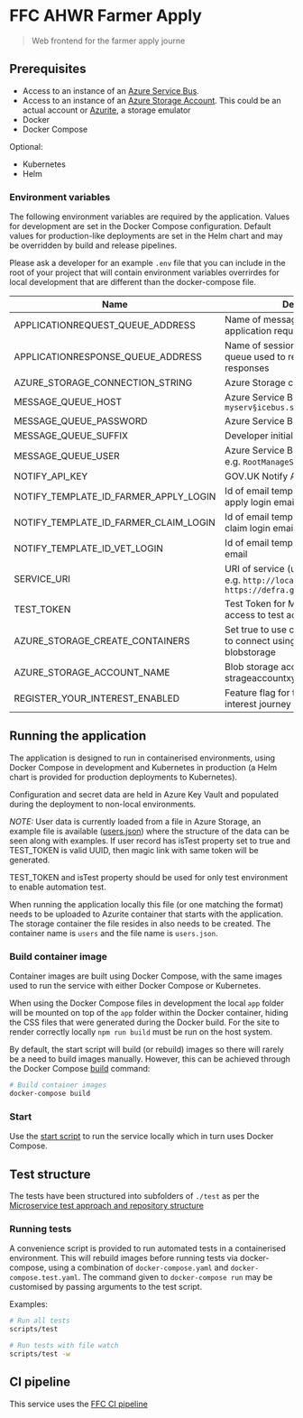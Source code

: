 # FFC AHWR Farmer Apply

> Web frontend for the farmer apply journe

## Prerequisites

- Access to an instance of an
[Azure Service Bus](https://docs.microsoft.com/en-us/azure/service-bus-messaging/).
- Access to an instance of an
[Azure Storage Account](https://docs.microsoft.com/en-us/azure/storage/common/storage-account-overview).
  This could be an actual account or
  [Azurite](https://docs.microsoft.com/en-us/azure/storage/common/storage-use-azurite),
  a storage emulator
- Docker
- Docker Compose

Optional:

- Kubernetes
- Helm

### Environment variables

The following environment variables are required by the application.
Values for development are set in the Docker Compose configuration. Default
values for production-like deployments are set in the Helm chart and may be
overridden by build and release pipelines.

Please ask a developer for an example `.env` file that you can include in the root of your project that will contain environment variables overrirdes for local development that are different than the docker-compose file.

| Name                                  | Description                                                                                      |
| ----                                  | -----------                                                                                      |
| APPLICATIONREQUEST_QUEUE_ADDRESS      | Name of message queue used to send application requests                                          |
| APPLICATIONRESPONSE_QUEUE_ADDRESS     | Name of session enabled message queue used to receive application responses                      |
| AZURE_STORAGE_CONNECTION_STRING       | Azure Storage connection string                                                                  |
| MESSAGE_QUEUE_HOST                    | Azure Service Bus hostname, e.g. `myserv§icebus.servicebus.windows.net`                           |
| MESSAGE_QUEUE_PASSWORD                | Azure Service Bus SAS policy key                                                                 |
| MESSAGE_QUEUE_SUFFIX                  | Developer initials                                                                               |
| MESSAGE_QUEUE_USER                    | Azure Service Bus SAS policy name, e.g. `RootManageSharedAccessKey`                              |
| NOTIFY_API_KEY                        | GOV.UK Notify API Key                                                                            |
| NOTIFY_TEMPLATE_ID_FARMER_APPLY_LOGIN | Id of email template used for farmer apply login email                                           |
| NOTIFY_TEMPLATE_ID_FARMER_CLAIM_LOGIN | Id of email template used for farmer claim login email                                           |
| NOTIFY_TEMPLATE_ID_VET_LOGIN          | Id of email template used for vet login email                                                    |
| SERVICE_URI                           | URI of service (used in links, in emails) e.g. `http://localhost:3000` or `https://defra.gov.uk` |
| TEST_TOKEN                            | Test Token for Magic link for getting access to test access                                      |
| AZURE_STORAGE_CREATE_CONTAINERS       | Set true to use connection string, false to connect using azure credentials for blobstorage      |
| AZURE_STORAGE_ACCOUNT_NAME            | Blob storage account name example strageaccountxyz                                               |
| REGISTER_YOUR_INTEREST_ENABLED            | Feature flag for the register your interest journey                                               |

## Running the application

The application is designed to run in containerised environments, using Docker
Compose in development and Kubernetes in production (a Helm chart is provided
for production deployments to Kubernetes).

Configuration and secret data are held in Azure Key Vault and populated during
the deployment to non-local environments.

*NOTE:*
User data is currently loaded from a file in Azure Storage, an example file is
available ([users.json](./data/users.json)) where the structure of the data can
be seen along with examples. If user record has isTest property set to true and
TEST_TOKEN is valid UUID, then magic link with same token will be generated.

TEST_TOKEN and isTest property should be used for only test environment to enable
automation test.

When running the application locally this file (or one matching the format)
needs to be uploaded to Azurite container that starts with the application. The
storage container the file resides in also needs to be created. The container
name is `users` and the file name is `users.json`.

### Build container image

Container images are built using Docker Compose, with the same images used to
run the service with either Docker Compose or Kubernetes.

When using the Docker Compose files in development the local `app` folder will
be mounted on top of the `app` folder within the Docker container, hiding the
CSS files that were generated during the Docker build. For the site to render
correctly locally `npm run build` must be run on the host system.

By default, the start script will build (or rebuild) images so there will
rarely be a need to build images manually. However, this can be achieved
through the Docker Compose
[build](https://docs.docker.com/compose/reference/build/) command:

```sh
# Build container images
docker-compose build
```

### Start

Use the [start script](./scripts/start) to run the service locally which in
turn uses Docker Compose.

## Test structure

The tests have been structured into subfolders of `./test` as per the
[Microservice test approach and repository structure](https://eaflood.atlassian.net/wiki/spaces/FPS/pages/1845396477/Microservice+test+approach+and+repository+structure)

### Running tests

A convenience script is provided to run automated tests in a containerised
environment. This will rebuild images before running tests via docker-compose,
using a combination of `docker-compose.yaml` and `docker-compose.test.yaml`.
The command given to `docker-compose run` may be customised by passing
arguments to the test script.

Examples:

```sh
# Run all tests
scripts/test

# Run tests with file watch
scripts/test -w
```

## CI pipeline

This service uses the
[FFC CI pipeline](https://github.com/DEFRA/ffc-jenkins-pipeline-library)
